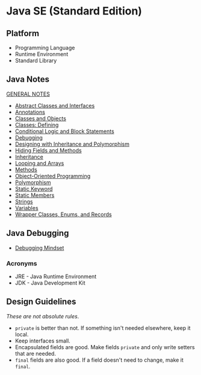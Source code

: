 # Java SE (Standard Edition)

## Platform

* Programming Language
* Runtime Environment
* Standard Library

## Java Notes

[GENERAL NOTES](./Java-SE--Notes.md)

* [Abstract Classes and Interfaces](./Java-SE--Notes--Abstract-Classes-Interfaces.md)
* [Annotations](./Java-SE--Notes--Annotations.md)
* [Classes and Objects](./Java-SE--Notes--Classes-and-Objects.md)
* [Classes: Defining](./Java-SE--Notes--Classes-Definining.md)
* [Conditional Logic and Block Statements](./Java-SE--Notes--Conditional-Logic.md)
* [Debugging](./Java-SE--Notes--Debugging-Mindset.md)
* [Designing with Inheritance and Polymorphism](./Java-SE--Notes--Designing-with-Inheritance-and-Polymorphism.md)
* [Hiding Fields and Methods](./Java-SE--Notes--Hiding-Fields-and-Methods.md)
* [Inheritance](./Java-SE--Notes--Inheritance.md)
* [Looping and Arrays](./Java-SE--Notes--Looping-and-Arrays.md)
* [Methods](./Java-SE--Notes--Methods.md)
* [Object-Oriented Programming](./Java-SE--Notes--OOP.md)
* [Polymorphism](./Java-SE--Notes--Polymorphism.md)
* [Static Keyword](./Java-SE--Notes--Static-Keyword.md)
* [Static Members](./Java-SE--Notes--Static-Members.md)
* [Strings](./Java-SE--Notes--Strings.md)
* [Variables](./Java-SE--Notes--Variables.md)
* [Wrapper Classes, Enums, and Records](./Java-SE--Notes--Wrapper-Classes-Enums-and-Records.md)

## Java Debugging

* [Debugging Mindset](./Java-SE--Notes--Debugging-Mindset.md)

### Acronyms

* JRE - Java Runtime Environment
* JDK - Java Development Kit

## Design Guidelines

*These are not absolute rules*.

* `private` is better than not. If something isn't needed elsewhere, keep it local.
* Keep interfaces small.
* Encapsulated fields are good. Make fields `private` and only write setters that are needed.
* `final` fields are also good. If a field doesn't need to change, make it `final`.
